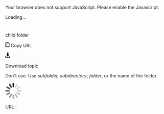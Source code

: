 Your browser does not support JavaScript. Please enable the Javascript.

Loading...

# 

child folder

![Copy URL](choose_files/Copy.png)
Copy URL

![Download](choose_files/Download.png)

Download topic

Don't use. Use *subfolder,* *subdirectory*, *folder*, or the name of the folder.

![In progress](choose_files/activity-large.gif)

URL :
